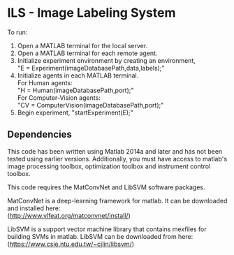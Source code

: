 # ILS - Image Labeling System
To run: <br />
1. Open a MATLAB terminal for the local server. <br />
2. Open a MATLAB terminal for each remote agent. <br />
3. Initialize experiment environment by creating an environment, <br />
   </t> "E = Experiment(imageDatabasePath,data,labels);" <br />
4. Initialize agents in each MATLAB terminal. <br />
For Human agents: <br />
    "H = Human(imageDatabasePath,port);" <br />
For Computer-Vision agents: <br />
    "CV = ComputerVision(imageDatabasePath,port);" <br />
5. Begin experiment, "startExperiment(E);" <br />

## Dependencies
This code has been written using Matlab 2014a and later and has not been tested using earlier versions. Additionally, you must have access to matlab's image processing toolbox, optimization toolbox and instrument control toolbox. 

This code requires the MatConvNet and LibSVM software packages.

MatConvNet is a deep-learning framework for matlab. It can be downloaded and installed here: <br />
(http://www.vlfeat.org/matconvnet/install/)

LibSVM is a support vector machine library that contains mexfiles for building SVMs in matlab. LibSVM can be downloaded from here: <br />
(https://www.csie.ntu.edu.tw/~cjlin/libsvm/)



